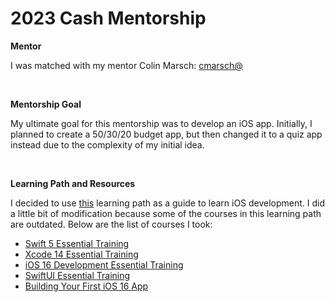 # 2023 Cash Mentorship

**Mentor**

I was matched with my mentor Colin Marsch: [cmarsch@](https://my.sqprod.co/profile/cmarsch)

 <br/>
 
**Mentorship Goal**

My ultimate goal for this mentorship was to develop an iOS app. Initially, I planned to create a 50/30/20 budget app, but then changed it to a quiz app instead due to the complexity of my initial idea.

 <br/>

**Learning Path and Resources**

I decided to use [this](https://www.linkedin.com/learning/paths/get-started-with-ios-app-development?u=2094516 ) learning path as a guide to learn iOS development. I did a little bit of modification because some of the courses in this learning path are outdated. Below are the list of courses I took:

- [Swift 5 Essential Training](https://www.linkedin.com/learning/swift-5-essential-training?contextUrn=urn%3Ali%3AlyndaLearningPath%3A5a149a5d498eaa2ec62c8fce&u=2094516)
- [Xcode 14 Essential Training](https://www.linkedin.com/learning/xcode-14-essential-training/become-an-xcode-expert?u=2094516)
- [iOS 16 Development Essential Training](https://www.linkedin.com/learning/ios-16-development-essential-training/starting-a-career-in-ios-development?u=2094516)
- [SwiftUI Essential Training](https://www.linkedin.com/learning/swiftui-essential-training-18764703/blowing-minds-in-the-apple-ecosystem-with-swiftui?resume=false&u=2094516)
- [Building Your First iOS 16 App](https://www.linkedin.com/learning/building-your-first-ios-16-app?contextUrn=urn%3Ali%3AlyndaLearningPath%3A5a149a5d498eaa2ec62c8fce&u=2094516)
